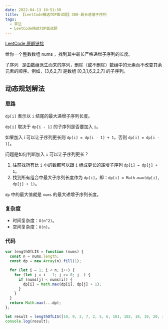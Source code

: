 ```yaml
---
date: 2022-04-13 10:51:50
title: 【LeetCode精选TOP面试题】300-最长递增子序列
tags:
  - 算法
  - LeetCode精选TOP面试题
---
```


[LeetCode 原题链接](https://leetcode-cn.com/problems/longest-increasing-subsequence/)

给你一个整数数组 nums ，找到其中最长严格递增子序列的长度。

子序列   是由数组派生而来的序列，删除（或不删除）数组中的元素而不改变其余元素的顺序。例如，[3,6,2,7] 是数组 [0,3,1,6,2,2,7] 的子序列。

## 动态规划解法

### 思路

`dp[i]` 表示以 `i` 结尾的最大递增子序列长度。

`dp[i]` 取决于 `dp[i - 1]` 的子序列是否要加入 `i`。

如果加入 i 可以让子序列更长则 `dp[i] = dp[i - 1] + 1`，否则 `dp[i] = dp[i - 1]`。

问题是如何判断加入 `i` 可以让子序列更长？

1. 往前找所有比 `i` 小的数都可以跟 `i` 组成更长的递增子序列 `dp[i] = dp[j] + 1`。
2. 找到所有组合中最大子序列长度作为 `dp[i]`，即：`dp[i] = Math.max(dp[i], dp[j] + 1)`。

`dp` 中的最大值就是 `nums` 的最大递增子序列长度。

### 复杂度

- 时间复杂度：`O(n^2)`。
- 空间复杂度：`O(n)`。

### 代码

```js
var lengthOfLIS = function (nums) {
  const n = nums.length;
  const dp = new Array(n).fill(1);

  for (let i = 1; i < n; i++) {
    for (let j = i - 1; j >= 0; j--) {
      if (nums[j] < nums[i]) {
        dp[i] = Math.max(dp[i], dp[j] + 1);
      }
    }
  }
  return Math.max(...dp);
};

let result = lengthOfLIS([10, 9, 3, 7, 2, 5, 6, 101, 102, 18, 19, 20, 21]);
console.log(result);
```
